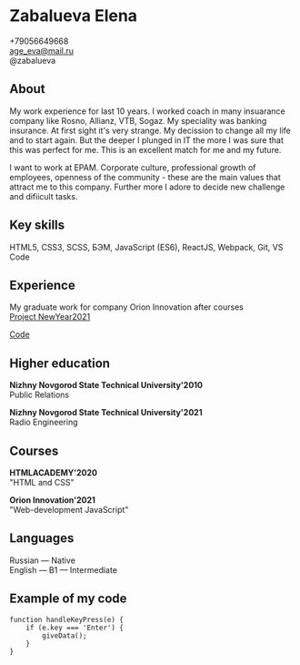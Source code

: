 # Zabalueva Elena

+79056649668  
age_eva@mail.ru       
@zabalueva

## About
My work experience for last 10 years.
I worked coach in many insuarance company like Rosno, Allianz, VTB, Sogaz. My speciality was banking insurance. At first sight it's very strange. My decission to change all my life and to start again. But the deeper I plunged in IT the more I was sure that this was perfect for me. This is an excellent match for me and my future.

I want to work at EPAM. Corporate culture, professional growth of employees, openness of the community - these are the main values that attract me to this company. Further more I adore to decide new challenge and difiicult tasks.

## Key skills
HTML5, CSS3, SCSS, БЭМ, JavaScript (ES6), ReactJS, Webpack, Git, VS Code

## Experience
My graduate work for company Orion Innovation after courses  
[Project NewYear2021](https://zabalueva.github.io/react_first/)

[Code ](https://github.com/zabalueva/react_first)

## Higher education 
**Nizhny Novgorod State Technical University'2010**   
Public Relations 

**Nizhny Novgorod State Technical University'2021**  
Radio Engineering  

## Сourses
**HTMLACADEMY'2020**  
"HTML and CSS"

**Orion Innovation'2021**  
"Web-development JavaScript"

## Languages
Russian — Native  
English — B1 — Intermediate

## Example of my code
```
function handleKeyPress(e) {
    if (e.key === 'Enter') {
        giveData();
    }
}
```
